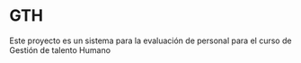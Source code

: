 GTH
===

Este proyecto es un sistema para la evaluación de personal para el curso de Gestión de talento Humano
